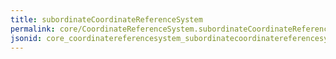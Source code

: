 ```yaml
---
title: subordinateCoordinateReferenceSystem
permalink: core/CoordinateReferenceSystem.subordinateCoordinateReferenceSystem.html
jsonid: core_coordinatereferencesystem_subordinatecoordinatereferencesystem
---
```

